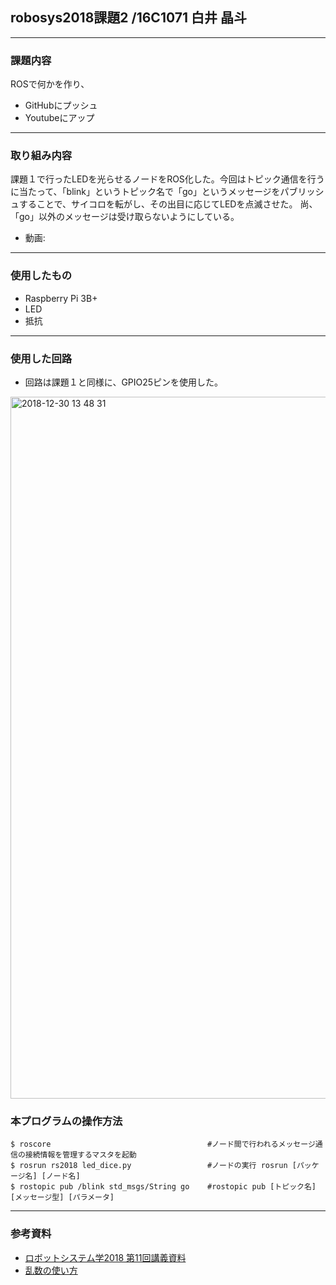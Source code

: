 ## robosys2018課題2  /16C1071 白井 晶斗
----
### 課題内容
ROSで何かを作り、
* GitHubにプッシュ
* Youtubeにアップ
----
### 取り組み内容
課題１で行ったLEDを光らせるノードをROS化した。今回はトピック通信を行うに当たって、「blink」というトピック名で「go」というメッセージをパブリッシュすることで、サイコロを転がし、その出目に応じてLEDを点滅させた。
尚、「go」以外のメッセージは受け取らないようにしている。
* 動画:
----
### 使用したもの
* Raspberry Pi 3B+
* LED
* 抵抗
----
### 使用した回路
* 回路は課題１と同様に、GPIO25ピンを使用した。
<img width="1123" alt="2018-12-30 13 48 31" src="https://user-images.githubusercontent.com/42163768/50544478-eec3f680-0c39-11e9-9169-f0ffaf5a98a8.png">

### 本プログラムの操作方法
```
$ roscore                                   #ノード間で行われるメッセージ通信の接続情報を管理するマスタを起動
$ rosrun rs2018 led_dice.py                 #ノードの実行 rosrun [パッケージ名] [ノード名]
$ rostopic pub /blink std_msgs/String go    #rostopic pub [トピック名] [メッセージ型] [パラメータ]
```
----
### 参考資料
* [ロボットシステム学2018 第11回講義資料](https://github.com/ryuichiueda/robosys2018/blob/master/11_ros.md)
* [乱数の使い方](http://web.tuat.ac.jp/~muroo/random.html)
